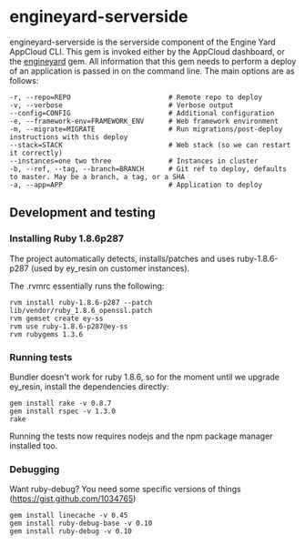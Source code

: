 # engineyard-serverside

engineyard-serverside is the serverside component of the Engine Yard AppCloud CLI. This gem is invoked either by the AppCloud dashboard, or the [engineyard](http://github.com/engineyard/engineyard) gem. All information that this gem needs to perform a deploy of an application is passed in on the command line. The main options are as follows:

    -r, --repo=REPO                        # Remote repo to deploy
    -v, --verbose                          # Verbose output
    --config=CONFIG                        # Additional configuration
    -e, --framework-env=FRAMEWORK_ENV      # Web framework environment
    -m, --migrate=MIGRATE                  # Run migrations/post-deploy instructions with this deploy
    --stack=STACK                          # Web stack (so we can restart it correctly)
    --instances=one two three              # Instances in cluster
    -b, --ref, --tag, --branch=BRANCH      # Git ref to deploy, defaults to master. May be a branch, a tag, or a SHA
    -a, --app=APP                          # Application to deploy

## Development and testing

### Installing Ruby 1.8.6p287

The project automatically detects, installs/patches and uses ruby-1.8.6-p287 (used by ey_resin on customer instances).

The .rvmrc essentially runs the following:

    rvm install ruby-1.8.6-p287 --patch lib/vendor/ruby_1.8.6_openssl.patch
    rvm gemset create ey-ss
    rvm use ruby-1.8.6-p287@ey-ss
    rvm rubygems 1.3.6

### Running tests

Bundler doesn't work for ruby 1.8.6, so for the moment until we upgrade ey_resin, install the dependencies directly:

    gem install rake -v 0.8.7
    gem install rspec -v 1.3.0
    rake

Running the tests now requires nodejs and the npm package manager installed too.

### Debugging

Want ruby-debug? You need some specific versions of things (https://gist.github.com/1034765)

    gem install linecache -v 0.45
    gem install ruby-debug-base -v 0.10
    gem install ruby-debug -v 0.10

